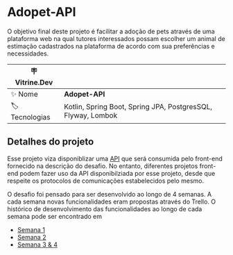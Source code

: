 # Adopet-API

O objetivo final deste projeto é facilitar a adoção de pets através de uma plataforma web na qual tutores interessados
possam escolher um animal de estimação cadastrados na plataforma de acordo com sua preferências e necessidades.

| :placard: Vitrine.Dev |     |
| -------------  | --- |
| :sparkles: Nome        | **Adopet-API**
| :label: Tecnologias | Kotlin, Spring Boot, Spring JPA, PostgresSQL, Flyway, Lombok

## Detalhes do projeto

Esse projeto viza disponiblizar uma [API](https://pt.wikipedia.org/wiki/Interface_de_programa%C3%A7%C3%A3o_de_aplica%C3%A7%C3%B5es)
que será consumida pelo front-end fornecido na descrição do desafio. No entanto, diferentes projetos front-end podem fazer
uso da API disponibilziada por esse projeto, desde que respeite os protocolos de comunicações estabelecidos pelo mesmo.


O desafio foi pensado para ser desenvolvido ao longo de 4 semanas. A cada semana novas funcionalidades eram propostas
através do Trello. O histórico de desenvolvimento das funcionalidades ao longo de cada semana pode ser encontrado em

- [Semana 1](https://github.com/ocartaxo/kopet/commits/week1)
- [Semana 2](https://github.com/ocartaxo/kopet/commits/week2)
- [Semana 3 & 4](https://github.com/ocartaxo/kopet/commits/week3)